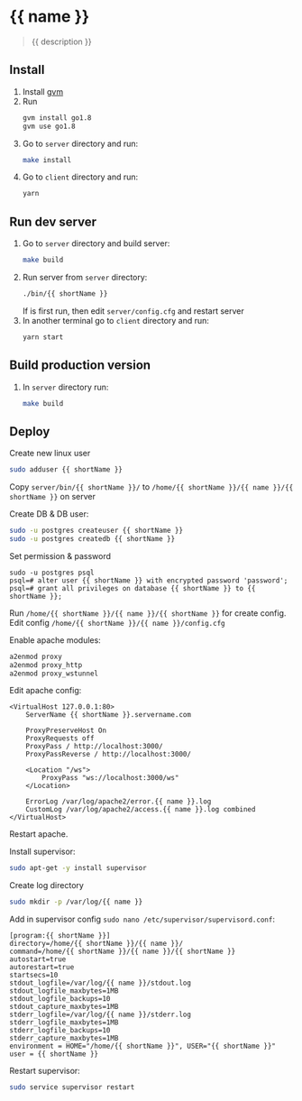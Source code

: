 # {{ name }}

> {{ description }}

## Install 
1. Install [gvm](https://github.com/moovweb/gvm)
2. Run 
   ```bash
   gvm install go1.8
   gvm use go1.8
   ```
3. Go to `server` directory and run:
   ```bash
   make install 
   ```
4. Go to `client` directory and run:
    ```bash
    yarn
    ```

## Run dev server
1. Go to `server` directory and build server:
   ```bash
   make build
   ```
2. Run server from `server` directory:
   ```bash
   ./bin/{{ shortName }}
   ```
   If is first run, then edit `server/config.cfg` and restart server
3. In another terminal go to `client` directory and run:
   ```bash
   yarn start
   ```
   
## Build production version
1. In `server` directory run:
   ```bash
   make build 
   ```


## Deploy
Create new linux user
```bash
sudo adduser {{ shortName }}
```
Copy `server/bin/{{ shortName }}/` to `/home/{{ shortName }}/{{ name }}/{{ shortName }}` on server

Create DB & DB user:
```bash
sudo -u postgres createuser {{ shortName }}
sudo -u postgres createdb {{ shortName }}
```
Set permission & password
```
sudo -u postgres psql
psql=# alter user {{ shortName }} with encrypted password 'password';
psql=# grant all privileges on database {{ shortName }} to {{ shortName }};
```

Run `/home/{{ shortName }}/{{ name }}/{{ shortName }}` for create config.
Edit config `/home/{{ shortName }}/{{ name }}/config.cfg`

Enable apache modules:
```bash
a2enmod proxy
a2enmod proxy_http
a2enmod proxy_wstunnel
```

Edit apache config:
```
<VirtualHost 127.0.0.1:80>
    ServerName {{ shortName }}.servername.com

    ProxyPreserveHost On
    ProxyRequests off
    ProxyPass / http://localhost:3000/
    ProxyPassReverse / http://localhost:3000/

    <Location "/ws">
        ProxyPass "ws://localhost:3000/ws"
    </Location>

    ErrorLog /var/log/apache2/error.{{ name }}.log
    CustomLog /var/log/apache2/access.{{ name }}.log combined
</VirtualHost>
```
Restart apache.

Install supervisor:
```bash
sudo apt-get -y install supervisor
```
Create log directory 
```bash
sudo mkdir -p /var/log/{{ name }}
```

Add in supervisor config `sudo nano /etc/supervisor/supervisord.conf`:
```
[program:{{ shortName }}]
directory=/home/{{ shortName }}/{{ name }}/
command=/home/{{ shortName }}/{{ name }}/{{ shortName }}
autostart=true
autorestart=true
startsecs=10
stdout_logfile=/var/log/{{ name }}/stdout.log
stdout_logfile_maxbytes=1MB
stdout_logfile_backups=10
stdout_capture_maxbytes=1MB
stderr_logfile=/var/log/{{ name }}/stderr.log
stderr_logfile_maxbytes=1MB
stderr_logfile_backups=10
stderr_capture_maxbytes=1MB
environment = HOME="/home/{{ shortName }}", USER="{{ shortName }}"
user = {{ shortName }}
```

Restart supervisor:
```bash
sudo service supervisor restart
```
